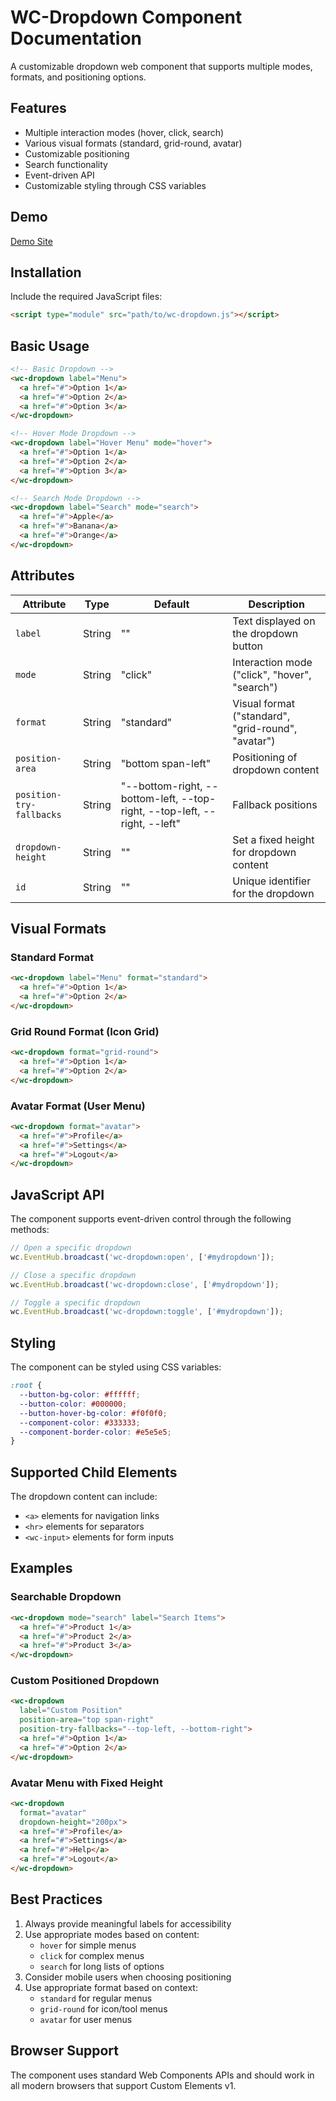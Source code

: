 # WC-Dropdown Component Documentation

A customizable dropdown web component that supports multiple modes, formats, and positioning options.

## Features

- Multiple interaction modes (hover, click, search)
- Various visual formats (standard, grid-round, avatar)
- Customizable positioning
- Search functionality
- Event-driven API
- Customizable styling through CSS variables

## Demo
[Demo Site](https://mattduffield.github.io/wave-css/views/)

## Installation

Include the required JavaScript files:

```html
<script type="module" src="path/to/wc-dropdown.js"></script>
```

## Basic Usage

```html
<!-- Basic Dropdown -->
<wc-dropdown label="Menu">
  <a href="#">Option 1</a>
  <a href="#">Option 2</a>
  <a href="#">Option 3</a>
</wc-dropdown>

<!-- Hover Mode Dropdown -->
<wc-dropdown label="Hover Menu" mode="hover">
  <a href="#">Option 1</a>
  <a href="#">Option 2</a>
  <a href="#">Option 3</a>
</wc-dropdown>

<!-- Search Mode Dropdown -->
<wc-dropdown label="Search" mode="search">
  <a href="#">Apple</a>
  <a href="#">Banana</a>
  <a href="#">Orange</a>
</wc-dropdown>
```

## Attributes

| Attribute | Type | Default | Description |
|-----------|------|---------|-------------|
| `label` | String | "" | Text displayed on the dropdown button |
| `mode` | String | "click" | Interaction mode ("click", "hover", "search") |
| `format` | String | "standard" | Visual format ("standard", "grid-round", "avatar") |
| `position-area` | String | "bottom span-left" | Positioning of dropdown content |
| `position-try-fallbacks` | String | "--bottom-right, --bottom-left, --top-right, --top-left, --right, --left" | Fallback positions |
| `dropdown-height` | String | "" | Set a fixed height for dropdown content |
| `id` | String | "" | Unique identifier for the dropdown |

## Visual Formats

### Standard Format
```html
<wc-dropdown label="Menu" format="standard">
  <a href="#">Option 1</a>
  <a href="#">Option 2</a>
</wc-dropdown>
```

### Grid Round Format (Icon Grid)
```html
<wc-dropdown format="grid-round">
  <a href="#">Option 1</a>
  <a href="#">Option 2</a>
</wc-dropdown>
```

### Avatar Format (User Menu)
```html
<wc-dropdown format="avatar">
  <a href="#">Profile</a>
  <a href="#">Settings</a>
  <a href="#">Logout</a>
</wc-dropdown>
```

## JavaScript API

The component supports event-driven control through the following methods:

```javascript
// Open a specific dropdown
wc.EventHub.broadcast('wc-dropdown:open', ['#mydropdown']);

// Close a specific dropdown
wc.EventHub.broadcast('wc-dropdown:close', ['#mydropdown']);

// Toggle a specific dropdown
wc.EventHub.broadcast('wc-dropdown:toggle', ['#mydropdown']);
```

## Styling

The component can be styled using CSS variables:

```css
:root {
  --button-bg-color: #ffffff;
  --button-color: #000000;
  --button-hover-bg-color: #f0f0f0;
  --component-color: #333333;
  --component-border-color: #e5e5e5;
}
```

## Supported Child Elements

The dropdown content can include:
- `<a>` elements for navigation links
- `<hr>` elements for separators
- `<wc-input>` elements for form inputs

## Examples

### Searchable Dropdown
```html
<wc-dropdown mode="search" label="Search Items">
  <a href="#">Product 1</a>
  <a href="#">Product 2</a>
  <a href="#">Product 3</a>
</wc-dropdown>
```

### Custom Positioned Dropdown
```html
<wc-dropdown 
  label="Custom Position" 
  position-area="top span-right"
  position-try-fallbacks="--top-left, --bottom-right">
  <a href="#">Option 1</a>
  <a href="#">Option 2</a>
</wc-dropdown>
```

### Avatar Menu with Fixed Height
```html
<wc-dropdown 
  format="avatar" 
  dropdown-height="200px">
  <a href="#">Profile</a>
  <a href="#">Settings</a>
  <a href="#">Help</a>
  <a href="#">Logout</a>
</wc-dropdown>
```

## Best Practices

1. Always provide meaningful labels for accessibility
2. Use appropriate modes based on content:
   - `hover` for simple menus
   - `click` for complex menus
   - `search` for long lists of options
3. Consider mobile users when choosing positioning
4. Use appropriate format based on context:
   - `standard` for regular menus
   - `grid-round` for icon/tool menus
   - `avatar` for user menus

## Browser Support

The component uses standard Web Components APIs and should work in all modern browsers that support Custom Elements v1.
